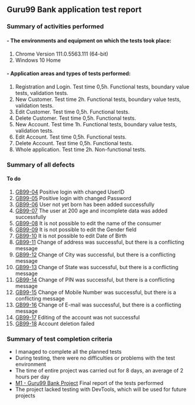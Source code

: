 ## Guru99 Bank application test report

### Summary of activities performed

#### - The environments and equipment on which the tests took place:

1. Chrome Version 111.0.5563.111 (64-bit)
2. Windows 10 Home

#### - Application areas and types of tests performed:

1. Registration and Login. Test time 0,5h. Functional tests, boundary value tests, validation tests.
2. New Customer. Test time 2h. Functional tests, boundary value tests, validation tests.
3. Edit Customer. Test time 0,5h. Functional tests.
4. Delete Customer. Test time 0,5h. Functional tests.
5. New Account. Test time 1h. Functional tests, boundary value tests, validation tests.
6. Edit Account. Test time 0,5h. Functional tests.
7. Delete Account. Test time 0,5h. Functional tests.
8. Whole application. Test time 2h. Non-functional tests.

### Summary of all defects

#### To do
1. [GB99-04](https://github.com/adamcegielka/My_Test_Projects/blob/main/Guru99%20Bank/Bug%20Reports/GB99-04%20Positive%20login%20with%20changed%20UserID.pdf) Positive login with changed UserID
2. [GB99-05](https://github.com/adamcegielka/My_Test_Projects/blob/main/Guru99%20Bank/Bug%20Reports/GB99-05%20Positive%20login%20with%20changed%20Password.pdf) Positive login with changed Password
3. [GB99-06](https://github.com/adamcegielka/My_Test_Projects/blob/main/Guru99%20Bank/Bug%20Reports/GB99-06%20User%20not%20yet%20born%20has%20been%20added%20successfully.pdf) User not yet born has been added successfully
4. [GB99-07](https://github.com/adamcegielka/My_Test_Projects/blob/main/Guru99%20Bank/Bug%20Reports/GB99-07%20The%20user%20at%20200%20age%20and%20incomplete%20data%20was%20added%20successfully.pdf) The user at 200 age and incomplete data was added successfully
5. [GB99-08](https://github.com/adamcegielka/My_Test_Projects/blob/main/Guru99%20Bank/Bug%20Reports/GB99-08%20It%20is%20not%20possible%20to%20edit%20the%20name%20of%20the%20consumer.pdf) It is not possible to edit the name of the consumer
6. [GB99-09](https://github.com/adamcegielka/My_Test_Projects/blob/main/Guru99%20Bank/Bug%20Reports/GB99-09%20It%20is%20not%20possible%20to%20edit%20the%20Gender%20field.pdf) It is not possible to edit the Gender field
7. [GB99-10](https://github.com/adamcegielka/My_Test_Projects/blob/main/Guru99%20Bank/Bug%20Reports/GB99-10%20It%20is%20not%20possible%20to%20edit%20Date%20of%20Birth.pdf) It is not possible to edit Date of Birth
8. [GB99-11](https://github.com/adamcegielka/My_Test_Projects/blob/main/Guru99%20Bank/Bug%20Reports/GB99-11%20Change%20of%20address%20was%20successful%2C%20but%20there%20is%20a%20conflicting%20message.pdf) Change of address was successful, but there is a conflicting message
9. [GB99-12](https://github.com/adamcegielka/My_Test_Projects/blob/main/Guru99%20Bank/Bug%20Reports/GB99-12%20Change%20of%20City%20was%20successful%2C%20but%20there%20is%20a%20conflicting%20message.pdf) Change of City was successful, but there is a conflicting message
10. [GB99-13](https://github.com/adamcegielka/My_Test_Projects/blob/main/Guru99%20Bank/Bug%20Reports/GB99-13%20Change%20of%20State%20was%20successful%2C%20but%20there%20is%20a%20conflicting%20message.pdf) Change of State was successful, but there is a conflicting message
11. [GB99-14](https://github.com/adamcegielka/My_Test_Projects/blob/main/Guru99%20Bank/Bug%20Reports/GB99-14%20Change%20of%20PIN%20was%20successful%2C%20but%20there%20is%20a%20conflicting%20message.pdf) Change of PIN was successful, but there is a conflicting message
12. [GB99-15](https://github.com/adamcegielka/My_Test_Projects/blob/main/Guru99%20Bank/Bug%20Reports/GB99-15%20Change%20of%20Mobile%20Number%20was%20successful%2C%20but%20there%20is%20a%20conflicting%20message.pdf) Change of Mobile Number was successful, but there is a conflicting message
13. [GB99-16](https://github.com/adamcegielka/My_Test_Projects/blob/main/Guru99%20Bank/Bug%20Reports/GB99-16%20Change%20of%20E-mail%20was%20successful%2C%20but%20there%20is%20a%20conflicting%20message.pdf) Change of E-mail was successful, but there is a conflicting message
14. [GB99-17](https://github.com/adamcegielka/My_Test_Projects/blob/main/Guru99%20Bank/Bug%20Reports/GB99-17%20Editing%20of%20the%20account%20was%20not%20successful.pdf) Editing of the account was not successful
15. [GB99-18](https://github.com/adamcegielka/My_Test_Projects/blob/main/Guru99%20Bank/Bug%20Reports/GB99-18%20Account%20deletion%20failed.pdf) Account deletion failed

### Summary of test completion criteria

- I managed to complete all the planned tests
- During testing, there were no difficulties or problems with the test environment
- The time of entire project was carried out for 8 days, an average of 2 hours per day 
- [M1 - Guru99 Bank Project](https://github.com/adamcegielka/My_Test_Projects/blob/main/Guru99%20Bank/Reports/M1%20-%20Guru99%20Bank%20Project%20%231.pdf) Final report of the tests performed
- The project lacked testing with DevTools, which will be used for future projects
